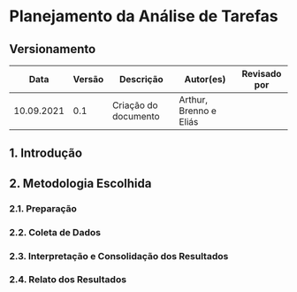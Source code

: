 # Planejamento da Análise de Tarefas

## Versionamento

Data | Versão | Descrição | Autor(es) | Revisado por
---|---|---|---|---
10.09.2021 | 0.1 | Criação do documento | Arthur, Brenno e Eliás | 

## 1. Introdução

## 2. Metodologia Escolhida

### 2.1. Preparação

### 2.2. Coleta de Dados

### 2.3. Interpretação e Consolidação dos Resultados

### 2.4. Relato dos Resultados